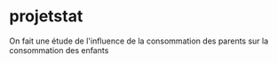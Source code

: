 # projetstat

On fait une étude de l'influence de la consommation des parents sur la consommation des enfants 
